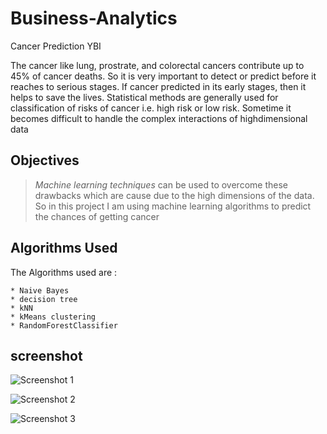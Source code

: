 # Business-Analytics
Cancer Prediction YBI

The cancer like lung, prostrate, and colorectal cancers contribute up to 45% of cancer deaths. So it is very important to detect or predict before it reaches to serious stages. If cancer predicted in its early stages, then it helps to save the lives. Statistical methods are generally used for classification of risks of cancer i.e. high risk or low risk. Sometime it becomes difficult to handle the complex interactions of highdimensional data


## Objectives

> *Machine learning techniques* can be used to overcome these drawbacks which are cause due to the high dimensions of the data. So in this project I am using machine learning algorithms to predict the chances of getting cancer

## Algorithms Used

The Algorithms used are : 

	* Naive Bayes
	* decision tree
	* kNN
	* kMeans clustering
	* RandomForestClassifier


## screenshot

![Screenshot 1](/screenshots/ss1.png)

![Screenshot 2](/screenshots/ss2.png)

![Screenshot 3](/screenshots/ss3.png)
